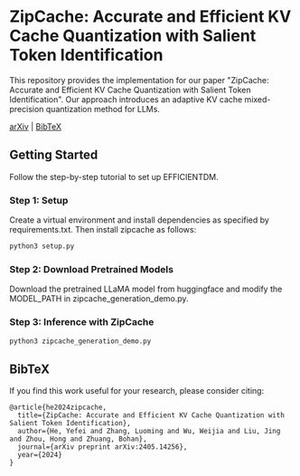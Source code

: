 # ZipCache: Accurate and Efficient KV Cache Quantization with Salient Token Identification

This repository provides the implementation for our paper "ZipCache: Accurate and Efficient KV Cache Quantization with Salient Token Identification". Our approach introduces an adaptive KV cache mixed-precision quantization method for LLMs.

[arXiv](https://arxiv.org/pdf/2405.14256) | [BibTeX](https://scholar.googleusercontent.com/scholar.bib?q=info:0wKnyPeFiagJ:scholar.google.com/&output=citation&scisdr=ClFh5NBhEOb2yBOtPYQ:AFWwaeYAAAAAZqCrJYRNPlzMV0rmEN80DyEui-Y&scisig=AFWwaeYAAAAAZqCrJciDVFyQVLBEdGtvShl5UxQ&scisf=4&ct=citation&cd=-1&hl=zh-CN)

## Getting Started

Follow the step-by-step tutorial to set up EFFICIENTDM.

### Step 1: Setup
Create a virtual environment and install dependencies as specified by requirements.txt. Then install zipcache as follows:
```python
python3 setup.py

```

### Step 2: Download Pretrained Models
Download the pretrained LLaMA model from huggingface and modify the MODEL_PATH in zipcache_generation_demo.py.

### Step 3: Inference with ZipCache
```python
python3 zipcache_generation_demo.py

```

## BibTeX
If you find this work useful for your research, please consider citing:
```
@article{he2024zipcache,
  title={ZipCache: Accurate and Efficient KV Cache Quantization with Salient Token Identification},
  author={He, Yefei and Zhang, Luoming and Wu, Weijia and Liu, Jing and Zhou, Hong and Zhuang, Bohan},
  journal={arXiv preprint arXiv:2405.14256},
  year={2024}
}
```
